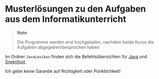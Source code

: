 # Musterlösungen zu den Aufgaben aus dem Informatikunterricht

>**Note**
>
>Die Programme werden erst hochgeladen, nachdem beide Kurse die Aufgaben abgegeben/besprochen haben

Im Ordner ```JavaLexikon``` finden sich die Befehlsübersichten für [Java](https://github.com/Willileo24/Informatikunterricht/blob/master/JavaLexikon/JavaBefehle.md) und [Greenfoot](https://github.com/Willileo24/Informatikunterricht/blob/master/JavaLexikon/GreenfootBefehle.md).

Ich gebe keine Garantie auf Richtigkeit oder Pünktlichkeit!